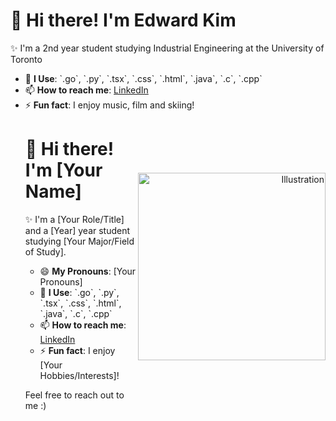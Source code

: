<div style="display: flex; align-items: center;">
  <div style="flex: 1;">
    <h1>👋 Hi there! I'm Edward Kim</h1>
    <p>✨ I'm a 2nd year student studying Industrial Engineering at the University of Toronto
    <ul>
      <li>💬 <strong>I Use</strong>: `.go`, `.py`, `.tsx`, `.css`, `.html`, `.java`, `.c`, `.cpp`</li>
      <li>📫 <strong>How to reach me</strong>: <a href="https://www.linkedin.com/in/edw-kim/">LinkedIn</a></li>
      <li>⚡ <strong>Fun fact</strong>: I enjoy music, film and skiing!</li>

<div style="display: flex; align-items: center;">
  <div style="flex: 1;">
    <h1>👋 Hi there! I'm [Your Name]</h1>
    <p>✨ I'm a [Your Role/Title] and a [Year] year student studying [Your Major/Field of Study].</p>
    <ul>
      <li>😄 <strong>My Pronouns</strong>: [Your Pronouns]</li>
      <li>💬 <strong>I Use</strong>: `.go`, `.py`, `.tsx`, `.css`, `.html`, `.java`, `.c`, `.cpp`</li>
      <li>📫 <strong>How to reach me</strong>: <a href="https://www.linkedin.com/in/your-profile">LinkedIn</a></li>
      <li>⚡ <strong>Fun fact</strong>: I enjoy [Your Hobbies/Interests]!</li>
    </ul>
    <p>Feel free to reach out to me :)</p>
  </div>
  <div style="flex: 1; text-align: right;">
    <img src="https://link-to-your-image.png" alt="Illustration" width="300">
  </div>
</div>
